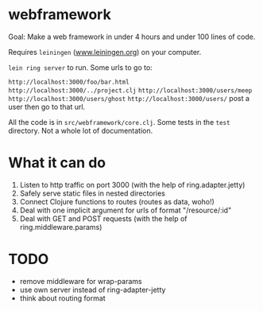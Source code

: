 # webframework

Goal: Make a web framework in under 4 hours and under 100 lines of code.

Requires `leiningen` (www.leiningen.org) on your computer.

`lein ring server` to run. Some urls to go to:

`http://localhost:3000/foo/bar.html`
`http://localhost:3000/../project.clj`
`http://localhost:3000/users/meep`
`http://localhost:3000/users/ghost`
`http://localhost:3000/users/` post a user then go to that url.

All the code is in `src/webframework/core.clj`. Some tests in the `test`
directory. Not a whole lot of documentation.

# What it can do

1. Listen to http traffic on port 3000 (with the help of ring.adapter.jetty)
2. Safely serve static files in nested directories
3. Connect Clojure functions to routes (routes as data, woho!)
4. Deal with one implicit argument for urls of format "/resource/:id"
5. Deal with GET and POST requests (with the help of ring.middleware.params)

# TODO

- remove middleware for wrap-params
- use own server instead of ring-adapter-jetty
- think about routing format
